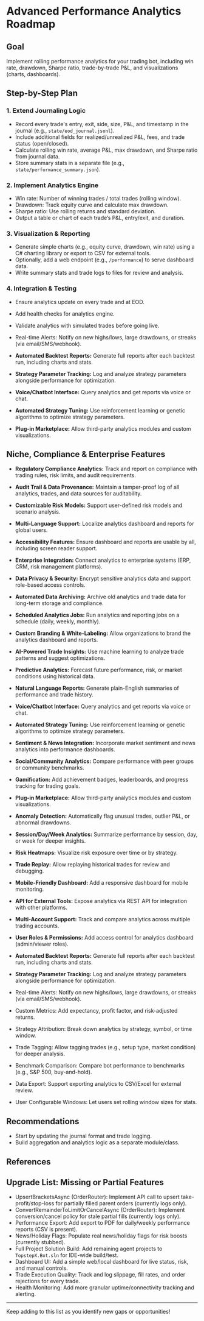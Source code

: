 # Advanced Performance Analytics Roadmap

## Goal
Implement rolling performance analytics for your trading bot, including win rate, drawdown, Sharpe ratio, trade-by-trade P&L, and visualizations (charts, dashboards).

## Step-by-Step Plan

### 1. Extend Journaling Logic
  - Record every trade's entry, exit, side, size, P&L, and timestamp in the journal (e.g., `state/eod_journal.jsonl`).
  - Include additional fields for realized/unrealized P&L, fees, and trade status (open/closed).
  - Calculate rolling win rate, average P&L, max drawdown, and Sharpe ratio from journal data.
  - Store summary stats in a separate file (e.g., `state/performance_summary.json`).

### 2. Implement Analytics Engine
  - Win rate: Number of winning trades / total trades (rolling window).
  - Drawdown: Track equity curve and calculate max drawdown.
  - Sharpe ratio: Use rolling returns and standard deviation.
  - Output a table or chart of each trade’s P&L, entry/exit, and duration.

### 3. Visualization & Reporting
  - Generate simple charts (e.g., equity curve, drawdown, win rate) using a C# charting library or export to CSV for external tools.
  - Optionally, add a web endpoint (e.g., `/performance`) to serve dashboard data.
  - Write summary stats and trade logs to files for review and analysis.

### 4. Integration & Testing
  - Ensure analytics update on every trade and at EOD.
  - Add health checks for analytics engine.
  - Validate analytics with simulated trades before going live.

- Real-time Alerts: Notify on new highs/lows, large drawdowns, or streaks (via email/SMS/webhook).
- **Automated Backtest Reports:** Generate full reports after each backtest run, including charts and stats.
- **Strategy Parameter Tracking:** Log and analyze strategy parameters alongside performance for optimization.
- **Voice/Chatbot Interface:** Query analytics and get reports via voice or chat.
- **Automated Strategy Tuning:** Use reinforcement learning or genetic algorithms to optimize strategy parameters.
- **Plug-in Marketplace:** Allow third-party analytics modules and custom visualizations.
## Niche, Compliance & Enterprise Features
- **Regulatory Compliance Analytics:** Track and report on compliance with trading rules, risk limits, and audit requirements.
- **Audit Trail & Data Provenance:** Maintain a tamper-proof log of all analytics, trades, and data sources for auditability.
- **Customizable Risk Models:** Support user-defined risk models and scenario analysis.
- **Multi-Language Support:** Localize analytics dashboard and reports for global users.
- **Accessibility Features:** Ensure dashboard and reports are usable by all, including screen reader support.
- **Enterprise Integration:** Connect analytics to enterprise systems (ERP, CRM, risk management platforms).
- **Data Privacy & Security:** Encrypt sensitive analytics data and support role-based access controls.
- **Automated Data Archiving:** Archive old analytics and trade data for long-term storage and compliance.
- **Scheduled Analytics Jobs:** Run analytics and reporting jobs on a schedule (daily, weekly, monthly).
- **Custom Branding & White-Labeling:** Allow organizations to brand the analytics dashboard and reports.
- **AI-Powered Trade Insights:** Use machine learning to analyze trade patterns and suggest optimizations.
- **Predictive Analytics:** Forecast future performance, risk, or market conditions using historical data.
- **Natural Language Reports:** Generate plain-English summaries of performance and trade history.
- **Voice/Chatbot Interface:** Query analytics and get reports via voice or chat.
- **Automated Strategy Tuning:** Use reinforcement learning or genetic algorithms to optimize strategy parameters.
- **Sentiment & News Integration:** Incorporate market sentiment and news analytics into performance dashboards.
- **Social/Community Analytics:** Compare performance with peer groups or community benchmarks.
- **Gamification:** Add achievement badges, leaderboards, and progress tracking for trading goals.
- **Plug-in Marketplace:** Allow third-party analytics modules and custom visualizations.
- **Anomaly Detection:** Automatically flag unusual trades, outlier P&L, or abnormal drawdowns.
- **Session/Day/Week Analytics:** Summarize performance by session, day, or week for deeper insights.
- **Risk Heatmaps:** Visualize risk exposure over time or by strategy.
- **Trade Replay:** Allow replaying historical trades for review and debugging.
- **Mobile-Friendly Dashboard:** Add a responsive dashboard for mobile monitoring.
- **API for External Tools:** Expose analytics via REST API for integration with other platforms.
- **Multi-Account Support:** Track and compare analytics across multiple trading accounts.
- **User Roles & Permissions:** Add access control for analytics dashboard (admin/viewer roles).
- **Automated Backtest Reports:** Generate full reports after each backtest run, including charts and stats.
- **Strategy Parameter Tracking:** Log and analyze strategy parameters alongside performance for optimization.

- Real-time Alerts: Notify on new highs/lows, large drawdowns, or streaks (via email/SMS/webhook).
- Custom Metrics: Add expectancy, profit factor, and risk-adjusted returns.
- Strategy Attribution: Break down analytics by strategy, symbol, or time window.
- Trade Tagging: Allow tagging trades (e.g., setup type, market condition) for deeper analysis.
- Benchmark Comparison: Compare bot performance to benchmarks (e.g., S&P 500, buy-and-hold).
- Data Export: Support exporting analytics to CSV/Excel for external review.
- User Configurable Windows: Let users set rolling window sizes for stats.

## Recommendations
- Start by updating the journal format and trade logging.
- Build aggregation and analytics logic as a separate module/class.

## References


## Upgrade List: Missing or Partial Features

- UpsertBracketsAsync (OrderRouter): Implement API call to upsert take-profit/stop-loss for partially filled parent orders (currently logs only).
- ConvertRemainderToLimitOrCancelAsync (OrderRouter): Implement conversion/cancel policy for stale partial fills (currently logs only).
- Performance Export: Add export to PDF for daily/weekly performance reports (CSV is present).
- News/Holiday Flags: Populate real news/holiday flags for risk boosts (currently stubbed).
- Full Project Solution Build: Add remaining agent projects to `TopstepX.Bot.sln` for IDE-wide build/test.
- Dashboard UI: Add a simple web/local dashboard for live status, risk, and manual controls.
- Trade Execution Quality: Track and log slippage, fill rates, and order rejections for every trade.
- Health Monitoring: Add more granular uptime/connectivity tracking and alerting.

---
Keep adding to this list as you identify new gaps or opportunities!
